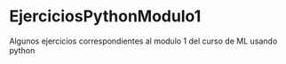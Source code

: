 # EjerciciosPythonModulo1
Algunos ejercicios correspondientes al modulo 1 del curso de ML usando python
